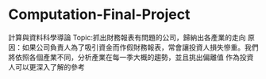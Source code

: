 # Computation-Final-Project
計算與資料科學導論
Topic:抓出財務報表有問題的公司，歸納出各產業的走向
 原因：如果公司負責人為了吸引資金而作假財務報表，常會讓投資人損失慘重。我們將依照各個產業不同，分析產業在每一季大概的趨勢，並且挑出偏離值
 作為投資人可以更深入了解的參考
